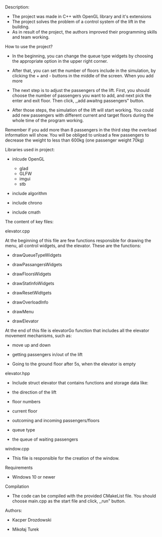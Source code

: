Description:

- The project was made in C++ with OpenGL library and it's extensions
- The project solves the problem of a control system of the lift in the building.
- As in result of the project, the authors improved their programming skills and team working.

How to use the project?

- In the beginning, you can change the queue type widgets by choosing the appropriate option in the upper right corner.

- After that, you can set the number of floors include in the simulation, by clicking the + and - buttons in the middle of the screen. When you add more

- The next step is to adjust the passengers of the lift. First, you should choose the number of passengers you want to add, and next pick the enter and exit floor. Then click, ,,add awaitng passengers" button.

- After those steps, the simulation of the lift will start working. You could add new passengers with different current and target floors during the whole time of the program working.

Remember if you add more than 8 passengers in the third step the overload information will show. You will be obliged to unload a few passengers to decrease the weight to less than 600kg (one passenger weight 70kg)

Libraries used in project:

- inlcude OpenGL
  - glad
  - GLFW
  - imgui
  - stb

- include algorithm

- include chrono

- include cmath

The content of key files:

elevator.cpp

At the beginning of this file are few functions responsible for drawing the menu, all control widgets, and the elevator. These are the functions:

- drawQueueTypeWidgets

- drawPassangersWidgets

- drawFloorsWidgets

- drawStatInfoWidgets

- drawResetWidtgets

- drawOverloadInfo

- drawMenu

- drawElevator

At the end of this file is elevatorGo function that includes all the elevator movement mechanisms, such as:

- move up and down

- getting passengers in/out of the lift

- Going to the ground floor after 5s, when the elevator is empty

elevator.hpp

- Include struct elevator that contains functions and storage data like:

- the direction of the lift

- floor numbers

- current floor

- outcoming and incoming passengers/floors

- queue type

- the queue of waiting passengers


window.cpp
- This file is responsible for the creation of the window.

Requirements

- Windows 10 or newer


Compilation
- The code can be compiled with the provided CMakeList file. You should choose main.cpp as the start file and click, ,,run" button.

Authors:

- Kacper Drozdowski

- Mikołaj Turek
